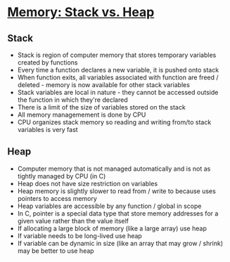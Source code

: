 # [Memory: Stack vs. Heap](https://www.gribblelab.org/CBootCamp/7_Memory_Stack_vs_Heap.html)

## Stack

* Stack is region of computer memory that stores temporary variables created by functions
* Every time a function declares a new variable, it is pushed onto stack
* When function exits, all variables associated with function are freed / deleted - memory is now available for other stack variables
* Stack variables are local in nature - they cannot be accessed outside the function in which they're declared
* There is a limit of the size of variables stored on the stack
* All memory managemement is done by CPU
* CPU organizes stack memory so reading and writing from/to stack variables is very fast

## Heap

* Computer memory that is not managed automatically and is not as tightly managed by CPU (in C)
* Heap does not have size restriction on variables
* Heap memory is slightly slower to read from / write to because uses pointers to access memory
* Heap variables are accessible by any function / global in scope
* In C, pointer is a special data type that store memory addresses for a given value rather than the value itself
* If allocating a large block of memory (like a large array) use heap
* If variable needs to be long-lived use heap
* If variable can be dynamic in size (like an array that may grow / shrink) may be better to use heap
